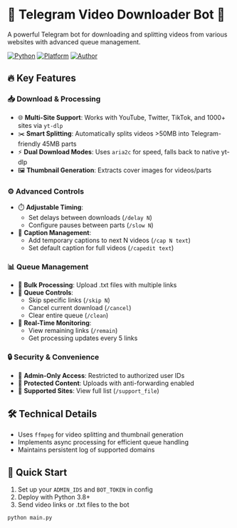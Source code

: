 # 🎥 Telegram Video Downloader Bot 🤖

A powerful Telegram bot for downloading and splitting videos from various websites with advanced queue management.

[![Python](https://img.shields.io/badge/Python-3.8%2B-blue)](https://www.python.org/)
[![Platform](https://img.shields.io/badge/Platform-Linux%20%7C%20Windows-green)](https://www.python.org/downloads/)
[![Author](https://img.shields.io/badge/Author-AvroHere-orange)](https://github.com/AvroHere)

## 🔥 Key Features  

### 📥 Download & Processing  
- 🌐 **Multi-Site Support**: Works with YouTube, Twitter, TikTok, and 1000+ sites via `yt-dlp`  
- ✂️ **Smart Splitting**: Automatically splits videos >50MB into Telegram-friendly 45MB parts  
- ⚡ **Dual Download Modes**: Uses `aria2c` for speed, falls back to native yt-dlp  
- 🖼️ **Thumbnail Generation**: Extracts cover images for videos/parts  

### ⚙️ Advanced Controls  
- ⏱️ **Adjustable Timing**:  
  - Set delays between downloads (`/delay N`)  
  - Configure pauses between parts (`/slow N`)  
- 📝 **Caption Management**:  
  - Add temporary captions to next N videos (`/cap N text`)  
  - Set default caption for full videos (`/capedit text`)  

### 📊 Queue Management  
- 📂 **Bulk Processing**: Upload .txt files with multiple links  
- 🔄 **Queue Controls**:  
  - Skip specific links (`/skip N`)  
  - Cancel current download (`/cancel`)  
  - Clear entire queue (`/clean`)  
- 📡 **Real-Time Monitoring**:  
  - View remaining links (`/remain`)  
  - Get processing updates every 5 links  

### 🔒 Security & Convenience  
- 👑 **Admin-Only Access**: Restricted to authorized user IDs  
- 🔐 **Protected Content**: Uploads with anti-forwarding enabled  
- 📜 **Supported Sites**: View full list (`/support_file`)  

## 🛠️ Technical Details  
- Uses `ffmpeg` for video splitting and thumbnail generation  
- Implements async processing for efficient queue handling  
- Maintains persistent log of supported domains  

## 🚀 Quick Start  
1. Set up your `ADMIN_IDS` and `BOT_TOKEN` in config  
2. Deploy with Python 3.8+  
3. Send video links or .txt files to the bot  

```bash
python main.py

